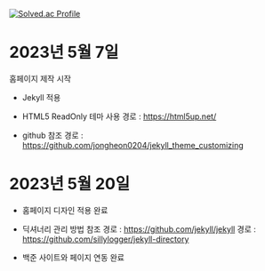 [![Solved.ac Profile](http://mazassumnida.wtf/api/v2/generate_badge?boj=eqmentstudio)](https://solved.ac/eqmentstudio/)

# 2023년 5월 7일

홈페이지 제작 시작

- Jekyll 적용

- HTML5 ReadOnly 테마 사용
경로 : https://html5up.net/

- github 참조
경로 : https://github.com/jongheon0204/jekyll_theme_customizing

# 2023년 5월 20일

- 홈페이지 디자인 적용 완료

- 딕셔너리 관리 방법 참조
경로 : https://github.com/jekyll/jekyll
경로 : https://github.com/sillylogger/jekyll-directory

- 백준 사이트와 페이지 연동 완료
